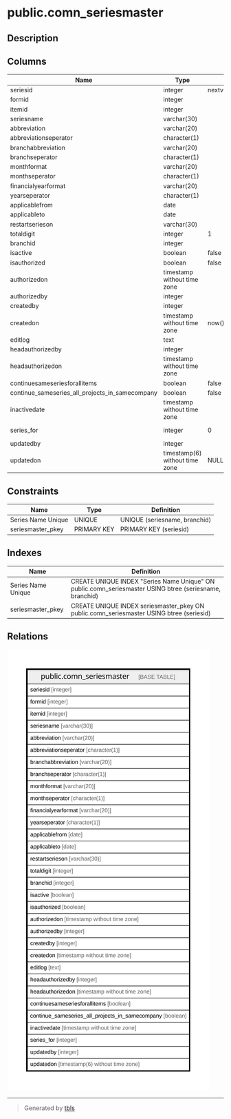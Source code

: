 # public.comn_seriesmaster

## Description

## Columns

| Name | Type | Default | Nullable | Children | Parents | Comment |
| ---- | ---- | ------- | -------- | -------- | ------- | ------- |
| seriesid | integer | nextval('comn_seriesmaster_seriesid_seq'::regclass) | false |  |  |  |
| formid | integer |  | true |  |  |  |
| itemid | integer |  | true |  |  |  |
| seriesname | varchar(30) |  | true |  |  |  |
| abbreviation | varchar(20) |  | true |  |  |  |
| abbreviationseperator | character(1) |  | true |  |  |  |
| branchabbreviation | varchar(20) |  | true |  |  |  |
| branchseperator | character(1) |  | true |  |  |  |
| monthformat | varchar(20) |  | true |  |  |  |
| monthseperator | character(1) |  | true |  |  |  |
| financialyearformat | varchar(20) |  | true |  |  |  |
| yearseperator | character(1) |  | true |  |  |  |
| applicablefrom | date |  | true |  |  |  |
| applicableto | date |  | true |  |  |  |
| restartserieson | varchar(30) |  | true |  |  |  |
| totaldigit | integer | 1 | false |  |  |  |
| branchid | integer |  | true |  |  |  |
| isactive | boolean | false | false |  |  |  |
| isauthorized | boolean | false | false |  |  |  |
| authorizedon | timestamp without time zone |  | true |  |  |  |
| authorizedby | integer |  | true |  |  |  |
| createdby | integer |  | true |  |  |  |
| createdon | timestamp without time zone | now() | true |  |  |  |
| editlog | text |  | true |  |  |  |
| headauthorizedby | integer |  | true |  |  |  |
| headauthorizedon | timestamp without time zone |  | true |  |  |  |
| continuesameseriesforallitems | boolean | false | true |  |  |  |
| continue_sameseries_all_projects_in_samecompany | boolean | false | false |  |  |  |
| inactivedate | timestamp without time zone |  | true |  |  |  |
| series_for | integer | 0 | false |  |  | 0=others,1=item,2=party,3=transaction,4=item batch,5=item serial |
| updatedby | integer |  | true |  |  |  |
| updatedon | timestamp(6) without time zone | NULL::timestamp without time zone | true |  |  |  |

## Constraints

| Name | Type | Definition |
| ---- | ---- | ---------- |
| Series Name Unique | UNIQUE | UNIQUE (seriesname, branchid) |
| seriesmaster_pkey | PRIMARY KEY | PRIMARY KEY (seriesid) |

## Indexes

| Name | Definition |
| ---- | ---------- |
| Series Name Unique | CREATE UNIQUE INDEX "Series Name Unique" ON public.comn_seriesmaster USING btree (seriesname, branchid) |
| seriesmaster_pkey | CREATE UNIQUE INDEX seriesmaster_pkey ON public.comn_seriesmaster USING btree (seriesid) |

## Relations

![er](public.comn_seriesmaster.svg)

---

> Generated by [tbls](https://github.com/k1LoW/tbls)

